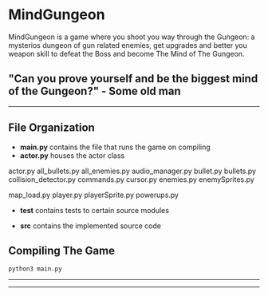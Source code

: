 # MindGungeon

MindGungeon is a game where you shoot you way through the Gungeon: a mysterios dungeon of gun related enemies, get upgrades and better you weapon skill to defeat the Boss and become The Mind of The Gungeon.

"Can you prove yourself and be the biggest mind of the Gungeon?" - Some old man
--------------------------------------------------------------------------------------------------------------------------------------------------------------------------------------------------------------
******

## File Organization

- **main.py** contains the file that runs the game on compiling
- **actor.py** houses the actor class

actor.py
all_bullets.py
all_enemies.py
audio_manager.py
bullet.py
bullets.py
collision_detector.py
commands.py
cursor.py
enemies.py
enemySprites.py

map_load.py
player.py
playerSprite.py
powerups.py
- **test** contains tests to certain source modules

- **src** contains the implemented source code

## Compiling The Game
```
python3 main.py
```
--------------------------------------------------------------------------------------------------------------------------------------------------------------------------------------------------------------

******
